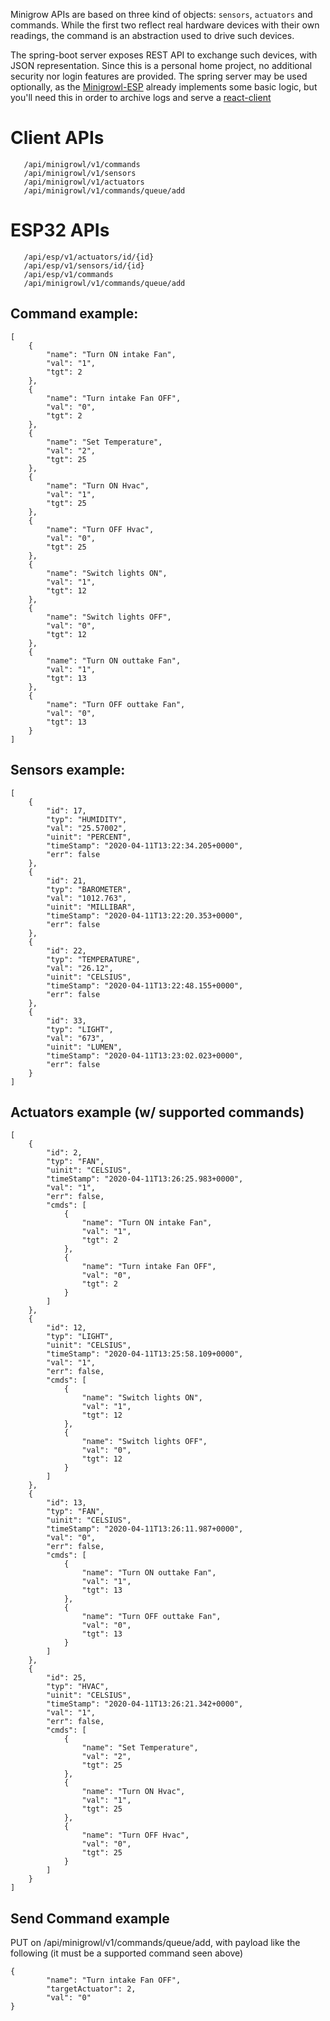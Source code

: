 
Minigrow APIs are based on three kind of objects: `sensors`, `actuators` and commands. While the first two reflect real hardware devices with their own readings, the command is an abstraction used to drive such devices.

The spring-boot server exposes REST API to exchange such devices, with JSON representation. Since this is a personal home project, no additional security nor login features are provided. The spring server may be used optionally, as the [Minigrowl-ESP](https://github.com/shineangelic/Minigrowl-spring) already implements some basic logic, but you'll need this in order to archive logs and serve a [react-client](https://github.com/shineangelic/Minigrowl-react)


# Client APIs
```
   /api/minigrowl/v1/commands
   /api/minigrowl/v1/sensors
   /api/minigrowl/v1/actuators
   /api/minigrowl/v1/commands/queue/add
```

# ESP32 APIs
```
   /api/esp/v1/actuators/id/{id}
   /api/esp/v1/sensors/id/{id}
   /api/esp/v1/commands
   /api/minigrowl/v1/commands/queue/add
```

## Command example:
```
[
    {
        "name": "Turn ON intake Fan",
        "val": "1",
        "tgt": 2
    },
    {
        "name": "Turn intake Fan OFF",
        "val": "0",
        "tgt": 2
    },
    {
        "name": "Set Temperature",
        "val": "2",
        "tgt": 25
    },
    {
        "name": "Turn ON Hvac",
        "val": "1",
        "tgt": 25
    },
    {
        "name": "Turn OFF Hvac",
        "val": "0",
        "tgt": 25
    },
    {
        "name": "Switch lights ON",
        "val": "1",
        "tgt": 12
    },
    {
        "name": "Switch lights OFF",
        "val": "0",
        "tgt": 12
    },
    {
        "name": "Turn ON outtake Fan",
        "val": "1",
        "tgt": 13
    },
    {
        "name": "Turn OFF outtake Fan",
        "val": "0",
        "tgt": 13
    }
]
```

## Sensors example:
```
[
    {
        "id": 17,
        "typ": "HUMIDITY",
        "val": "25.57002",
        "uinit": "PERCENT",
        "timeStamp": "2020-04-11T13:22:34.205+0000",
        "err": false
    },
    {
        "id": 21,
        "typ": "BAROMETER",
        "val": "1012.763",
        "uinit": "MILLIBAR",
        "timeStamp": "2020-04-11T13:22:20.353+0000",
        "err": false
    },
    {
        "id": 22,
        "typ": "TEMPERATURE",
        "val": "26.12",
        "uinit": "CELSIUS",
        "timeStamp": "2020-04-11T13:22:48.155+0000",
        "err": false
    },
    {
        "id": 33,
        "typ": "LIGHT",
        "val": "673",
        "uinit": "LUMEN",
        "timeStamp": "2020-04-11T13:23:02.023+0000",
        "err": false
    }
]
```

## Actuators example (w/ supported commands)
```
[
    {
        "id": 2,
        "typ": "FAN",
        "uinit": "CELSIUS",
        "timeStamp": "2020-04-11T13:26:25.983+0000",
        "val": "1",
        "err": false,
        "cmds": [
            {
                "name": "Turn ON intake Fan",
                "val": "1",
                "tgt": 2
            },
            {
                "name": "Turn intake Fan OFF",
                "val": "0",
                "tgt": 2
            }
        ]
    },
    {
        "id": 12,
        "typ": "LIGHT",
        "uinit": "CELSIUS",
        "timeStamp": "2020-04-11T13:25:58.109+0000",
        "val": "1",
        "err": false,
        "cmds": [
            {
                "name": "Switch lights ON",
                "val": "1",
                "tgt": 12
            },
            {
                "name": "Switch lights OFF",
                "val": "0",
                "tgt": 12
            }
        ]
    },
    {
        "id": 13,
        "typ": "FAN",
        "uinit": "CELSIUS",
        "timeStamp": "2020-04-11T13:26:11.987+0000",
        "val": "0",
        "err": false,
        "cmds": [
            {
                "name": "Turn ON outtake Fan",
                "val": "1",
                "tgt": 13
            },
            {
                "name": "Turn OFF outtake Fan",
                "val": "0",
                "tgt": 13
            }
        ]
    },
    {
        "id": 25,
        "typ": "HVAC",
        "uinit": "CELSIUS",
        "timeStamp": "2020-04-11T13:26:21.342+0000",
        "val": "1",
        "err": false,
        "cmds": [
            {
                "name": "Set Temperature",
                "val": "2",
                "tgt": 25
            },
            {
                "name": "Turn ON Hvac",
                "val": "1",
                "tgt": 25
            },
            {
                "name": "Turn OFF Hvac",
                "val": "0",
                "tgt": 25
            }
        ]
    }
]
```
## Send Command example
PUT on /api/minigrowl/v1/commands/queue/add, with payload like the following (it must be a supported command seen above)
```
{
        "name": "Turn intake Fan OFF",
        "targetActuator": 2,
        "val": "0"
}
```




